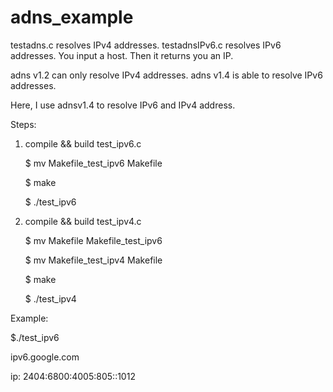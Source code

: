 adns_example
============

testadns.c resolves IPv4 addresses. testadnsIPv6.c resolves IPv6 addresses. You input a host. Then it returns you an IP.

adns v1.2 can only resolve IPv4 addresses. adns v1.4 is able to resolve IPv6 addresses.

Here, I use adnsv1.4 to resolve IPv6 and IPv4 address.

Steps:

1. compile && build test_ipv6.c

    $ mv Makefile_test_ipv6 Makefile
    
    $ make
    
    $ ./test_ipv6

3. compile && build test_ipv4.c

    $ mv Makefile Makefile_test_ipv6

    $ mv Makefile_test_ipv4 Makefile

    $ make

    $ ./test_ipv4
    

Example:

$./test_ipv6

ipv6.google.com

ip: 2404:6800:4005:805::1012
